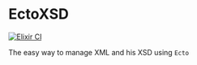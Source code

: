 # EctoXSD

[![Elixir CI](https://github.com/aleDsz/ecto-xsd/actions/workflows/elixir.yml/badge.svg)](https://github.com/aleDsz/ecto-xsd/actions/workflows/elixir.yml)

The easy way to manage XML and his XSD using `Ecto`
